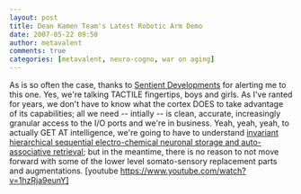 ```yaml
---
layout: post
title: Dean Kamen Team's Latest Robotic Arm Demo
date: 2007-05-22 09:50
author: metavalent
comments: true
categories: [metavalent, neuro-cogno, war on aging]
---
```

As is so often the case, thanks to <a href="https://sentientdevelopments.blogspot.com/2007/05/dean-kamens-robotic-arm.html">Sentient Developments</a> for alerting me to this one. Yes, we're talking TACTILE fingertips, boys and girls. As I've ranted for years, we don't have to know what the cortex DOES to take advantage of its capabilities; all we need -- intially -- is clean, accurate, increasingly granular access to the I/O ports and we're in business. Yeah, yeah, yeah, to actually GET AT intelligence, we're going to have to understand <a href="https://metavalent.info/?p=570">invariant hierarchical sequential electro-chemical neuronal storage and auto-associative retrieval</a>; but in the meantime, there is no reason to not move forward with some of the lower level somato-sensory replacement parts and augmentations.
[youtube https://www.youtube.com/watch?v=1hzRja9eunY]
